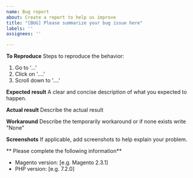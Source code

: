 ```yaml
---
name: Bug report
about: Create a report to help us improve
title: "[BUG] Please summarize your bug issue here"
labels: ''
assignees: ''

---
```


<!-- ################################################################
        IGNORING THE TEMPLATE BELOW WILL RESULT IN ISSUE CLOSURE AS INCOMPLETE
        ################################################################ 

- Please ask your question in English to ensure that your issue can help other people internationally. Nevertheless we will respond in English.

- Please **verify** and **assure** that you are running the latest version of the Magento extension.

- If your issue may contain sensitive information, please send us an e-mail at security@tig.nl
-->

**To Reproduce**
Steps to reproduce the behavior:
1. Go to '...'
2. Click on '....'
3. Scroll down to '....'

**Expected result**
A clear and concise description of what you expected to happen.

**Actual result**
Describe the actual result

**Workaround**
Describe the temporarily workaround or if none exists write "None"

**Screenshots**
If applicable, add screenshots to help explain your problem.

** Please complete the following information**
- Magento version: [e.g. Magento 2.3.1]
- PHP version: [e.g. 7.2.0]
